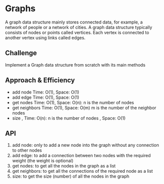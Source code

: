 # Graphs
<!-- Short summary or background information -->
A graph data structure mainly stores connected data, for example, a network of people or a network of cities. A graph data structure typically consists of nodes or points called vertices. Each vertex is connected to another vertex using links called edges.

## Challenge
<!-- Description of the challenge -->
Implement a Graph data structure from scratch with its main methods
## Approach & Efficiency
<!-- What approach did you take? Why? What is the Big O space/time for this approach? -->
* add node Time: O(1), Space: O(1)
* add edge Time: O(1), Space: O(1)
* get nodes  Time: O(1), Space: O(n): n is the number of nodes
* get neighbors  Time: O(1), Space: O(m) m is the number of the neighbor nodes
* size , Time: O(n): n is the number of nodes , Space: O(1)
## API
<!-- Description of each method publicly available in your Graph -->
1. add node: only to add a new node into the graph without any connection to other nodes
2. add edge: to add a connection between two nodes with the required weight (the weight is optional)
3. get nodes: to get all the nodes in the graph as a list
4. get neighbors: to get all the connections of the required node as a list
5. size: to get the size (number) of all the nodes in the graph